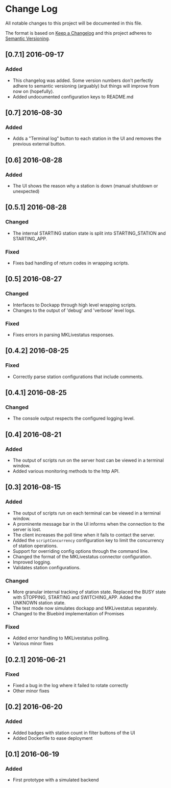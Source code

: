 # Change Log
All notable changes to this project will be documented in this file.

The format is based on [Keep a Changelog](http://keepachangelog.com/) 
and this project adheres to [Semantic Versioning](http://semver.org/).

## [0.7.1] 2016-09-17
### Added
- This changelog was added. Some version numbers don't perfectly adhere
  to semantic versioning (arguably) but things will improve from now on
  (hopefully).
- Added undocumented configuration keys to README.md

## [0.7] 2016-08-30
### Added
- Adds a "Terminal log" button to each station in the UI and removes
  the previous external button. 

## [0.6] 2016-08-28
### Added
- The UI shows the reason why a station is down (manual shutdown or 
unexpected)

## [0.5.1] 2016-08-28
### Changed
- The internal STARTING station state is split into STARTING_STATION and
  STARTING_APP.
### Fixed
- Fixes bad handling of return codes in wrapping scripts.

## [0.5] 2016-08-27
### Changed
- Interfaces to Dockapp through high level wrapping scripts.
- Changes to the output of 'debug' and 'verbose' level logs. 
### Fixed
- Fixes errors in parsing MKLivestatus responses.

## [0.4.2] 2016-08-25
### Fixed
- Correctly parse station configurations that include comments.

## [0.4.1] 2016-08-25
### Changed
- The console output respects the configured logging level. 

## [0.4] 2016-08-21
### Added
- The output of scripts run on the server host can be viewed in a 
terminal window.
- Added various monitoring methods to the http API.

## [0.3] 2016-08-15
### Added
- The output of scripts run on each terminal can be viewed in a terminal
window.
- A prominente message bar in the UI informs when the connection to the
server is lost.
- The client increases the poll time when it fails to contact the 
server.
- Added the `scriptConcurrency` configuration key to limit the 
concurrency of station operations.
- Support for overriding config options through the command line.
- Changed the format of the MKLivestatus connector configuration.
- Improved logging.
- Validates station configurations.
### Changed
- More granular internal tracking of station state. Replaced the 
BUSY state with STOPPING, STARTING and SWITCHING_APP. Added the UNKNOWN 
station state.
- The test mode now simulates dockapp and MKLivestatus separately.
- Changed to the Bluebird implementation of Promises
### Fixed
- Added error handling to MKLivestatus polling.
- Various minor fixes

## [0.2.1] 2016-06-21
### Fixed
- Fixed a bug in the log where it failed to rotate correctly
- Other minor fixes

## [0.2] 2016-06-20
### Added
- Added badges with station count in filter buttons of the UI
- Added Dockerfile to ease deployment 

## [0.1] 2016-06-19
### Added
- First prototype with a simulated backend